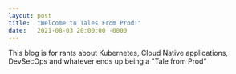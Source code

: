 ```yaml
---
layout: post
title:  "Welcome to Tales From Prod!"
date:   2021-08-03 20:00:00 -0000
---
```


This blog is for rants about Kubernetes, Cloud Native applications, DevSecOps and whatever ends up being a "Tale from Prod"
